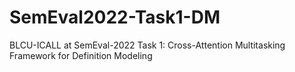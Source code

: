 # SemEval2022-Task1-DM
BLCU-ICALL at SemEval-2022 Task 1: Cross-Attention Multitasking Framework for Definition Modeling
